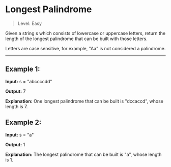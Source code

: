 # Longest Palindrome

> Level: Easy


Given a string s which consists of lowercase or uppercase letters, return the length of the longest palindrome that can be built with those letters.

Letters are case sensitive, for example, "Aa" is not considered a palindrome.

---

## Example 1:

**Input:** s = "abccccdd"

**Output:** 7

**Explanation:** One longest palindrome that can be built is "dccaccd", whose length is 7.


## Example 2:

**Input:** s = "a"

**Output:** 1

**Explanation:** The longest palindrome that can be built is "a", whose length is 1.